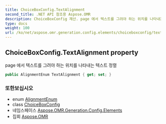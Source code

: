 ```yaml
---
title: ChoiceBoxConfig.TextAlignment
second_title: .NET API 참조용 Aspose.OMR
description: ChoiceBoxConfig 재산. page 에서 텍스트를 그려야 하는 위치를 나타내는 텍스트 정렬
type: docs
weight: 100
url: /ko/net/aspose.omr.generation.config.elements/choiceboxconfig/textalignment/
---
```

## ChoiceBoxConfig.TextAlignment property

page 에서 텍스트를 그려야 하는 위치를 나타내는 텍스트 정렬

```csharp
public AlignmentEnum TextAlignment { get; set; }
```

### 또한보십시오

* enum [AlignmentEnum](../../../aspose.omr.generation.config.enums/alignmentenum/)
* class [ChoiceBoxConfig](../)
* 네임스페이스 [Aspose.OMR.Generation.Config.Elements](../../choiceboxconfig/)
* 집회 [Aspose.OMR](../../../)


